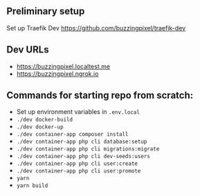 ## Preliminary setup

Set up Traefik Dev https://github.com/buzzingpixel/traefik-dev

## Dev URLs

- https://buzzingpixel.localtest.me
- https://buzzingpixel.ngrok.io

## Commands for starting repo from scratch:

- Set up environment variables in `.env.local`
- `./dev docker-build`
- `./dev docker-up`
- `./dev container-app composer install`
- `./dev container-app php cli database:setup`
- `./dev container-app php cli migrations:migrate`
- `./dev container-app php cli dev-seeds:users`
- `./dev container-app php cli user:create`
- `./dev container-app php cli user:promote`
- `yarn`
- `yarn build`
